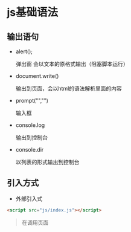 # js基础语法
## 输出语句
- alert();

  弹出窗 会以文本的原格式输出（阻塞脚本运行）
- document.write()

  输出到页面，会以html的语法解析里面的内容
- prompt("","")

  输入框
- console.log

  输出到控制台
- console.dir

  以列表的形式输出到控制台

## 引入方式
- 外部引入式
```html
<script src="js/index.js"></script>
```
>在调用页面<script>标签对当中不能有任何代码，在js脚本中不能出现<script>标签对

- 嵌入式
```html
<script type=“text/javascript” language=“javascript”>
  // js代码
  //它可以在html页面中的任何位置调用，如果有多个标签对，它们是相互影响，相互联系的
</script>
```
- 超链接和重定向
```html
<a href="javascript:alert('我是超链接')">我是超链接</a>
<form action="javascript:alert('我是重定向')">
  <input type="submit" value="登录">
</form>
```
- 在事件后面进行调用
```html
<div onclick="alert(1)"><div>
```

> 【注意】<br>
1.JavaScript可以在html页面当中的任何位置来进行调用，但是他们还是一个整体，是相互联系，相互影响<br>
2.在调用页面< script >标签对当中不能有任何代码在<br>
3.js脚本中不能出现< script >标签对。

## 注释
- 行内注释: // 注释内容
- 块注释:  /* 注释内容*/
